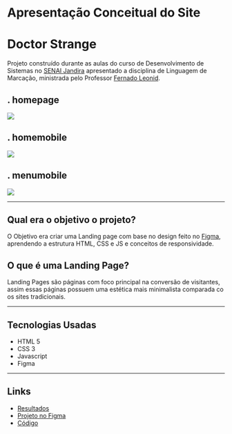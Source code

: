 # Apresentação Conceitual do Site 
# Doctor  Strange 
Projeto construído durante as aulas do curso de Desenvolvimento de Sistemas no [SENAI Jandira](https://jandira.sp.senai.br/) apresentado a disciplina de Linguagem de Marcação, ministrada pelo Professor [Fernado Leonid](https://github.com/fernandoleonid).

## . homepage 
![](../img/homepage.png)

## . homemobile
![](../img/mobile.png) 
## . menumobile
![](../img/menumobile.png)

---

## Qual era o objetivo o projeto? 
O Objetivo era criar uma Landing page com base no design feito no [Figma](https://www.figma.com/file/V9XpzVvVtiMTsoufMzyPb4/LIMAdoctorstrange?node-id=13%3A39), aprendendo  a estrutura HTML, CSS e JS e conceitos de responsividade. 

## O que é uma Landing Page?
Landing Pages são páginas com foco principal na conversão de visitantes, assim essas páginas possuem uma estética mais minimalista comparada co os sites tradicionais.

---
## Tecnologias Usadas 
- HTML 5 
- CSS 3 
- Javascript
- Figma

---
## Links 

- [Resultados](https://srmt03.github.io/doctor-strange/)
- [Projeto no Figma](https://www.figma.com/file/V9XpzVvVtiMTsoufMzyPb4/LIMAdoctorstrange?node-id=13%3A39)
- [Código](https://github.com/srmt03/doctor-strange)

